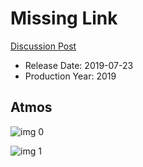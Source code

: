 # Missing Link

[Discussion Post](https://www.avsforum.com/threads/bass-eq-for-filtered-movies.2995212/post-58322708)

* Release Date: 2019-07-23
* Production Year: 2019

## Atmos

![img 0](https://i.imgur.com/mfaQCWz.jpg)

![img 1](https://i.imgur.com/GM6nlaN.jpg)

